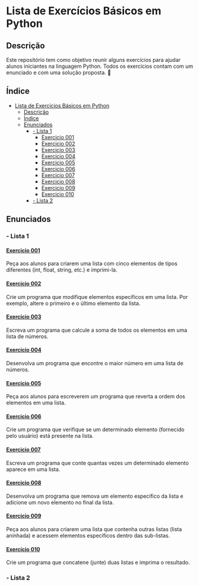 # Lista de Exercícios Básicos em Python

## Descrição
Este repositório tem como objetivo reunir alguns exercícios para ajudar alunos iniciantes na linguagem Python. Todos os exercícios contam com um enunciado e com uma solução proposta. 🐍

## Índice
- [Lista de Exercícios Básicos em Python](#lista-de-exercícios-básicos-em-python)
  - [Descrição](#descrição)
  - [Índice](#índice)
  - [Enunciados](#enunciados)
    - [- Lista 1](#--lista-1)
      - [Exercicio 001](#exercicio-001)
      - [Exercicio 002](#exercicio-002)
      - [Exercicio 003](#exercicio-003)
      - [Exercicio 004](#exercicio-004)
      - [Exercicio 005](#exercicio-005)
      - [Exercicio 006](#exercicio-006)
      - [Exercicio 007](#exercicio-007)
      - [Exercicio 008](#exercicio-008)
      - [Exercicio 009](#exercicio-009)
      - [Exercicio 010](#exercicio-010)
    - [- Lista 2](#--lista-2)


## Enunciados
### - Lista 1
#### [Exercicio 001](exercicios/001.py)
Peça aos alunos para criarem uma lista com cinco elementos de tipos diferentes (int, float, string, etc.) e imprimi-la.
#### [Exercicio 002](exercicios/002.py)
Crie um programa que modifique elementos específicos em uma lista. Por exemplo, altere o primeiro e o último elemento da lista.
#### [Exercicio 003](exercicios/003.py)
Escreva um programa que calcule a soma de todos os elementos em
uma lista de números.
#### [Exercicio 004](exercicios/004.py)
Desenvolva um programa que encontre o maior número em uma lista
de números.
#### [Exercicio 005](exercicios/005.py)
Peça aos alunos para escreverem um programa que reverta a ordem
dos elementos em uma lista.
#### [Exercicio 006](exercicios/006.py)
Crie um programa que verifique se um determinado elemento (fornecido pelo usuário) está presente na lista.
#### [Exercicio 007](exercicios/007.py)
Escreva um programa que conte quantas vezes um determinado elemento aparece em uma lista.
#### [Exercicio 008](exercicios/008.py)
Desenvolva um programa que remova um elemento específico da lista e adicione um novo elemento no final da lista.
#### [Exercicio 009](exercicios/009.py)
Peça aos alunos para criarem uma lista que contenha outras listas (lista aninhada) e acessem elementos específicos dentro das sub-listas.
#### [Exercicio 010](exercicios/010.py)
Crie um programa que concatene (junte) duas listas e imprima o resultado.

### - Lista 2

